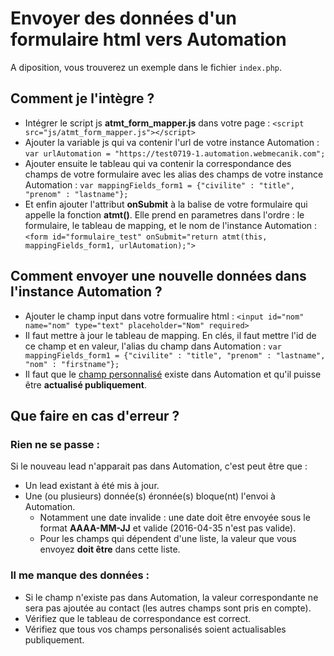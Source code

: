 # Envoyer des données d'un formulaire html vers Automation

A diposition, vous trouverez un exemple dans le fichier ``index.php``.

## Comment je l'intègre ? 
* Intégrer le script js **atmt_form_mapper.js** dans votre page : ``<script src="js/atmt_form_mapper.js"></script>``
* Ajouter la variable js qui va contenir l'url de votre instance Automation : ``var urlAutomation = "https://test0719-1.automation.webmecanik.com";``
* Ajouter ensuite le tableau qui va contenir la correspondance des champs de votre formulaire avec les alias des champs de votre instance Automation : ``var mappingFields_form1 = {"civilite" : "title", "prenom" : "lastname"};``
* Et enfin ajouter l'attribut **onSubmit** à la balise de votre formulaire qui appelle la fonction **atmt()**. Elle prend en parametres dans l'ordre : le formulaire, le tableau de mapping, et le nom de l'instance Automation :``<form id="formulaire_test" onSubmit="return atmt(this, mappingFields_form1, urlAutomation);">``


## Comment envoyer une nouvelle données dans l'instance Automation  ?
* Ajouter le champ input dans votre formualire html : ``<input id="nom" name="nom" type="text" placeholder="Nom" required>``
* Il faut mettre à jour le tableau de mapping. En clés, il faut mettre l'id de ce champ et en valeur, l'alias du champ dans Automation : ``var mappingFields_form1 = {"civilite" : "title", "prenom" : "lastname", "nom" : "firstname"};``
* Il faut que le [champ personnalisé](http://fr.support.webmecanik.com/leads/manage_fields.html#nouveau-champ) existe dans Automation et qu'il puisse être **actualisé publiquement**.

## Que faire en cas d'erreur ?

### Rien ne se passe :
Si le nouveau lead n'apparait pas dans Automation, c'est peut être que :
* Un lead existant à été mis à jour.
* Une (ou plusieurs) donnée(s) éronnée(s) bloque(nt) l'envoi à Automation.
	* Notamment une date invalide : une date doit être envoyée sous le format **AAAA-MM-JJ** et valide (2016-04-35 n'est pas valide). 
	* Pour les champs qui dépendent d'une liste, la valeur que vous envoyez **doit être** dans cette liste.	

### Il me manque des données :
* Si le champ n'existe pas dans Automation, la valeur correspondante ne sera pas ajoutée au contact (les autres champs sont pris en compte).
* Vérifiez que le tableau de correspondance est correct. 
* Vérifiez que tous vos champs personalisés soient actualisables publiquement.
